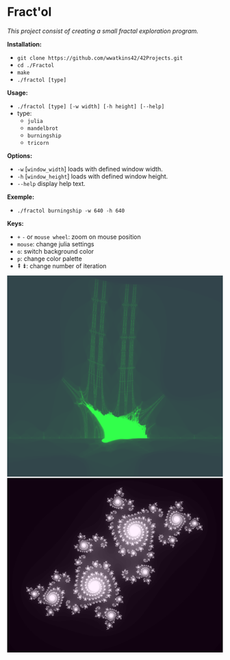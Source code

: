 # Fract'ol

_This project consist of creating a small fractal exploration program._

__Installation:__

* `git clone https://github.com/wwatkins42/42Projects.git`
* `cd ./Fractol`
* `make`
* `./fractol [type]`

**Usage:**
* `./fractol [type] [-w width] [-h height] [--help]`
* type: 
  * `julia`
  * `mandelbrot`
  * `burningship`
  * `tricorn`

**Options:**
* `-w` [`window_width`] loads with defined window width.
* `-h` [`window_height`]  loads with defined window height.
* `--help`  display help text.

**Exemple:**
* `./fractol burningship -w 640 -h 640`

**Keys:**
* `+` `-` or `mouse wheel`: zoom on mouse position
* `mouse`: change julia settings
* `o`: switch background color
* `p`: change color palette
* &#8670; &#8671;: change number of iteration

![fractol_screenshot_1](/screenshots/screenshot_fractol_1.png?raw=true "fractol")
![fractol_screenshot_2](/screenshots/screenshot_fractol_2.png?raw=true "fractol")

